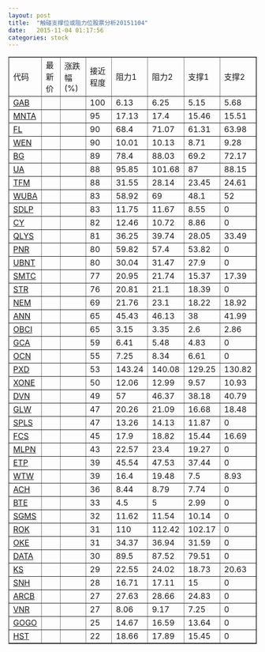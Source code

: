```yaml
---
layout: post
title:  "触碰支撑位或阻力位股票分析20151104"
date:   2015-11-04 01:17:56
categories: stock
---
```

<script type="text/javascript">
var stockList = []
stockList.push('gb_gab');
stockList.push('gb_mnta');
stockList.push('gb_fl');
stockList.push('gb_wen');
stockList.push('gb_bg');
stockList.push('gb_ua');
stockList.push('gb_tfm');
stockList.push('gb_wuba');
stockList.push('gb_sdlp');
stockList.push('gb_cy');
stockList.push('gb_qlys');
stockList.push('gb_pnr');
stockList.push('gb_ubnt');
stockList.push('gb_smtc');
stockList.push('gb_str');
stockList.push('gb_nem');
stockList.push('gb_ann');
stockList.push('gb_obci');
stockList.push('gb_gca');
stockList.push('gb_ocn');
stockList.push('gb_pxd');
stockList.push('gb_xone');
stockList.push('gb_dvn');
stockList.push('gb_glw');
stockList.push('gb_spls');
stockList.push('gb_fcs');
stockList.push('gb_mlpn');
stockList.push('gb_etp');
stockList.push('gb_wtw');
stockList.push('gb_ach');
stockList.push('gb_bte');
stockList.push('gb_sgms');
stockList.push('gb_rok');
stockList.push('gb_oke');
stockList.push('gb_data');
stockList.push('gb_ks');
stockList.push('gb_snh');
stockList.push('gb_arcb');
stockList.push('gb_vnr');
stockList.push('gb_gogo');
stockList.push('gb_hst');
</script>
<table border="1">
 <tr>
 <td>代码</td>
 <td>最新价</td>
 <td>涨跌幅(%)</td>
 <td>接近程度</td>
 <td>阻力1</td>
 <td>阻力2</td>
 <td>支撑1</td>
 <td>支撑2</td>
</tr>
  <tr id="gab" class="green">
  <td><a href="http://stock.finance.sina.com.cn/usstock/quotes/GAB.html" target="_blank">GAB</a></td><td></td><td></td><td>100</td><td>6.13</td><td>6.25</td><td>5.15</td><td>5.68</td></tr>
  <tr id="mnta" class="red">
  <td><a href="http://stock.finance.sina.com.cn/usstock/quotes/MNTA.html" target="_blank">MNTA</a></td><td></td><td></td><td>95</td><td>17.13</td><td>17.4</td><td>15.46</td><td>15.51</td></tr>
  <tr id="fl" class="red">
  <td><a href="http://stock.finance.sina.com.cn/usstock/quotes/FL.html" target="_blank">FL</a></td><td></td><td></td><td>90</td><td>68.4</td><td>71.07</td><td>61.31</td><td>63.98</td></tr>
  <tr id="wen" class="green">
  <td><a href="http://stock.finance.sina.com.cn/usstock/quotes/WEN.html" target="_blank">WEN</a></td><td></td><td></td><td>90</td><td>10.01</td><td>10.13</td><td>8.71</td><td>9.28</td></tr>
  <tr id="bg" class="green">
  <td><a href="http://stock.finance.sina.com.cn/usstock/quotes/BG.html" target="_blank">BG</a></td><td></td><td></td><td>89</td><td>78.4</td><td>88.03</td><td>69.2</td><td>72.17</td></tr>
  <tr id="ua" class="red">
  <td><a href="http://stock.finance.sina.com.cn/usstock/quotes/UA.html" target="_blank">UA</a></td><td></td><td></td><td>88</td><td>95.85</td><td>101.68</td><td>87</td><td>88.15</td></tr>
  <tr id="tfm" class="green">
  <td><a href="http://stock.finance.sina.com.cn/usstock/quotes/TFM.html" target="_blank">TFM</a></td><td></td><td></td><td>88</td><td>31.55</td><td>28.14</td><td>23.45</td><td>24.61</td></tr>
  <tr id="wuba" class="green">
  <td><a href="http://stock.finance.sina.com.cn/usstock/quotes/WUBA.html" target="_blank">WUBA</a></td><td></td><td></td><td>83</td><td>58.92</td><td>69</td><td>48.1</td><td>52</td></tr>
  <tr id="sdlp" class="red">
  <td><a href="http://stock.finance.sina.com.cn/usstock/quotes/SDLP.html" target="_blank">SDLP</a></td><td></td><td></td><td>83</td><td>11.75</td><td>11.67</td><td>8.55</td><td>0</td></tr>
  <tr id="cy" class="red">
  <td><a href="http://stock.finance.sina.com.cn/usstock/quotes/CY.html" target="_blank">CY</a></td><td></td><td></td><td>82</td><td>12.46</td><td>10.72</td><td>8.86</td><td>0</td></tr>
  <tr id="qlys" class="red">
  <td><a href="http://stock.finance.sina.com.cn/usstock/quotes/QLYS.html" target="_blank">QLYS</a></td><td></td><td></td><td>81</td><td>36.25</td><td>39.74</td><td>28.05</td><td>33.49</td></tr>
  <tr id="pnr" class="red">
  <td><a href="http://stock.finance.sina.com.cn/usstock/quotes/PNR.html" target="_blank">PNR</a></td><td></td><td></td><td>80</td><td>59.82</td><td>57.4</td><td>53.82</td><td>0</td></tr>
  <tr id="ubnt" class="red">
  <td><a href="http://stock.finance.sina.com.cn/usstock/quotes/UBNT.html" target="_blank">UBNT</a></td><td></td><td></td><td>80</td><td>30.04</td><td>31.47</td><td>27.9</td><td>0</td></tr>
  <tr id="smtc" class="green">
  <td><a href="http://stock.finance.sina.com.cn/usstock/quotes/SMTC.html" target="_blank">SMTC</a></td><td></td><td></td><td>77</td><td>20.95</td><td>21.74</td><td>15.37</td><td>17.39</td></tr>
  <tr id="str" class="red">
  <td><a href="http://stock.finance.sina.com.cn/usstock/quotes/STR.html" target="_blank">STR</a></td><td></td><td></td><td>76</td><td>20.81</td><td>21.1</td><td>18.39</td><td>0</td></tr>
  <tr id="nem" class="green">
  <td><a href="http://stock.finance.sina.com.cn/usstock/quotes/NEM.html" target="_blank">NEM</a></td><td></td><td></td><td>69</td><td>21.76</td><td>23.1</td><td>18.22</td><td>18.92</td></tr>
  <tr id="ann" class="red">
  <td><a href="http://stock.finance.sina.com.cn/usstock/quotes/ANN.html" target="_blank">ANN</a></td><td></td><td></td><td>65</td><td>45.43</td><td>46.13</td><td>38</td><td>41.99</td></tr>
  <tr id="obci" class="green">
  <td><a href="http://stock.finance.sina.com.cn/usstock/quotes/OBCI.html" target="_blank">OBCI</a></td><td></td><td></td><td>65</td><td>3.15</td><td>3.35</td><td>2.6</td><td>2.86</td></tr>
  <tr id="gca" class="green">
  <td><a href="http://stock.finance.sina.com.cn/usstock/quotes/GCA.html" target="_blank">GCA</a></td><td></td><td></td><td>59</td><td>6.41</td><td>5.48</td><td>4.83</td><td>0</td></tr>
  <tr id="ocn" class="green">
  <td><a href="http://stock.finance.sina.com.cn/usstock/quotes/OCN.html" target="_blank">OCN</a></td><td></td><td></td><td>55</td><td>7.25</td><td>8.34</td><td>6.61</td><td>0</td></tr>
  <tr id="pxd" class="red">
  <td><a href="http://stock.finance.sina.com.cn/usstock/quotes/PXD.html" target="_blank">PXD</a></td><td></td><td></td><td>53</td><td>143.24</td><td>140.08</td><td>129.25</td><td>130.82</td></tr>
  <tr id="xone" class="red">
  <td><a href="http://stock.finance.sina.com.cn/usstock/quotes/XONE.html" target="_blank">XONE</a></td><td></td><td></td><td>50</td><td>12.06</td><td>12.99</td><td>9.57</td><td>10.93</td></tr>
  <tr id="dvn" class="green">
  <td><a href="http://stock.finance.sina.com.cn/usstock/quotes/DVN.html" target="_blank">DVN</a></td><td></td><td></td><td>49</td><td>57</td><td>46.37</td><td>38.18</td><td>40.79</td></tr>
  <tr id="glw" class="green">
  <td><a href="http://stock.finance.sina.com.cn/usstock/quotes/GLW.html" target="_blank">GLW</a></td><td></td><td></td><td>47</td><td>20.26</td><td>21.09</td><td>16.68</td><td>18.48</td></tr>
  <tr id="spls" class="red">
  <td><a href="http://stock.finance.sina.com.cn/usstock/quotes/SPLS.html" target="_blank">SPLS</a></td><td></td><td></td><td>47</td><td>13.26</td><td>14.13</td><td>11.87</td><td>0</td></tr>
  <tr id="fcs" class="red">
  <td><a href="http://stock.finance.sina.com.cn/usstock/quotes/FCS.html" target="_blank">FCS</a></td><td></td><td></td><td>45</td><td>17.9</td><td>18.82</td><td>15.44</td><td>16.69</td></tr>
  <tr id="mlpn" class="red">
  <td><a href="http://stock.finance.sina.com.cn/usstock/quotes/MLPN.html" target="_blank">MLPN</a></td><td></td><td></td><td>43</td><td>22.57</td><td>23.4</td><td>19.27</td><td>0</td></tr>
  <tr id="etp" class="red">
  <td><a href="http://stock.finance.sina.com.cn/usstock/quotes/ETP.html" target="_blank">ETP</a></td><td></td><td></td><td>39</td><td>45.54</td><td>47.53</td><td>37.44</td><td>0</td></tr>
  <tr id="wtw" class="red">
  <td><a href="http://stock.finance.sina.com.cn/usstock/quotes/WTW.html" target="_blank">WTW</a></td><td></td><td></td><td>39</td><td>16.4</td><td>19.48</td><td>7.5</td><td>8.93</td></tr>
  <tr id="ach" class="green">
  <td><a href="http://stock.finance.sina.com.cn/usstock/quotes/ACH.html" target="_blank">ACH</a></td><td></td><td></td><td>36</td><td>8.44</td><td>8.79</td><td>7.74</td><td>0</td></tr>
  <tr id="bte" class="red">
  <td><a href="http://stock.finance.sina.com.cn/usstock/quotes/BTE.html" target="_blank">BTE</a></td><td></td><td></td><td>33</td><td>4.5</td><td>5</td><td>2.99</td><td>0</td></tr>
  <tr id="sgms" class="green">
  <td><a href="http://stock.finance.sina.com.cn/usstock/quotes/SGMS.html" target="_blank">SGMS</a></td><td></td><td></td><td>32</td><td>11.62</td><td>11.54</td><td>10.14</td><td>0</td></tr>
  <tr id="rok" class="green">
  <td><a href="http://stock.finance.sina.com.cn/usstock/quotes/ROK.html" target="_blank">ROK</a></td><td></td><td></td><td>31</td><td>110</td><td>112.42</td><td>102.17</td><td>0</td></tr>
  <tr id="oke" class="green">
  <td><a href="http://stock.finance.sina.com.cn/usstock/quotes/OKE.html" target="_blank">OKE</a></td><td></td><td></td><td>31</td><td>34.37</td><td>36.94</td><td>31.59</td><td>0</td></tr>
  <tr id="data" class="red">
  <td><a href="http://stock.finance.sina.com.cn/usstock/quotes/DATA.html" target="_blank">DATA</a></td><td></td><td></td><td>30</td><td>89.5</td><td>87.52</td><td>79.51</td><td>0</td></tr>
  <tr id="ks" class="red">
  <td><a href="http://stock.finance.sina.com.cn/usstock/quotes/KS.html" target="_blank">KS</a></td><td></td><td></td><td>29</td><td>22.55</td><td>24.02</td><td>18.73</td><td>20.63</td></tr>
  <tr id="snh" class="green">
  <td><a href="http://stock.finance.sina.com.cn/usstock/quotes/SNH.html" target="_blank">SNH</a></td><td></td><td></td><td>28</td><td>16.71</td><td>17.11</td><td>15</td><td>0</td></tr>
  <tr id="arcb" class="green">
  <td><a href="http://stock.finance.sina.com.cn/usstock/quotes/ARCB.html" target="_blank">ARCB</a></td><td></td><td></td><td>27</td><td>27.63</td><td>28.66</td><td>24.83</td><td>0</td></tr>
  <tr id="vnr" class="red">
  <td><a href="http://stock.finance.sina.com.cn/usstock/quotes/VNR.html" target="_blank">VNR</a></td><td></td><td></td><td>27</td><td>8.06</td><td>9.17</td><td>7.25</td><td>0</td></tr>
  <tr id="gogo" class="red">
  <td><a href="http://stock.finance.sina.com.cn/usstock/quotes/GOGO.html" target="_blank">GOGO</a></td><td></td><td></td><td>25</td><td>14.67</td><td>16.59</td><td>13.64</td><td>0</td></tr>
  <tr id="hst" class="red">
  <td><a href="http://stock.finance.sina.com.cn/usstock/quotes/HST.html" target="_blank">HST</a></td><td></td><td></td><td>22</td><td>18.66</td><td>17.89</td><td>15.45</td><td>0</td></tr>
</table>
